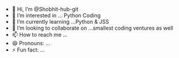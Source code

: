- 👋 Hi, I’m @Shobhit-hub-git
- 👀 I’m interested in ... Python Coding
- 🌱 I’m currently learning ...Python & JSS
- 💞️ I’m looking to collaborate on ...smallest coding ventures as well
- 📫 How to reach me ...
- 😄 Pronouns: ...
- ⚡ Fun fact: ...

<!---
Shobhit-hub-git/Shobhit-hub-git is a ✨ special ✨ repository because its `README.md` (this file) appears on your GitHub profile.
You can click the Preview link to take a look at your changes.
--->
